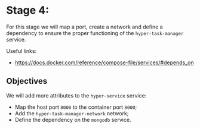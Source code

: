 # Stage 4:

For this stage we will map a port, create a network and define a dependency to ensure the proper functioning of the `hyper-task-manager` service.

Useful links:

- https://docs.docker.com/reference/compose-file/services/#depends_on

## Objectives

We will add more attributes to the `hyper-service` service:

- Map the host port `8000` to the container port `8000`;
- Add the `hyper-task-manager-network` network;
- Define the dependency on the `mongodb` service.
